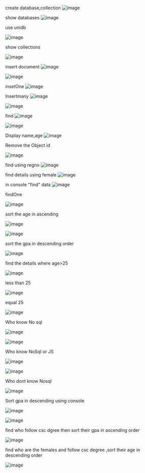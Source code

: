 create database,collection
![image](https://github.com/user-attachments/assets/4cbd894c-b984-4f08-a319-00e486d26b19)

show databases
![image](https://github.com/user-attachments/assets/562a629c-03c5-4b6a-8aab-44e635f2db55)

use unidb

![image](https://github.com/user-attachments/assets/b5341675-28ac-463c-9682-5f5dcbe6bab2)

show collections

![image](https://github.com/user-attachments/assets/b7832a50-c81a-493b-b427-0445dfa92747)

insert document
![image](https://github.com/user-attachments/assets/27398cf9-42f7-4835-8325-37ef21d1e74b)


![image](https://github.com/user-attachments/assets/3cb2589d-a5fb-49ef-a769-6f697e481f5e)

insetOne
![image](https://github.com/user-attachments/assets/34dc4e4a-b851-4797-8d9e-6a94a0e03e9c)


Insertmany
![image](https://github.com/user-attachments/assets/fc9749be-f967-4e24-ba32-0d4050ff8239)

![image](https://github.com/user-attachments/assets/3d7c8a12-d790-4f00-9e5d-ec5e6e6368b5)

find
![image](https://github.com/user-attachments/assets/3f8ef486-05e7-4a21-b03f-3959323c927d)

![image](https://github.com/user-attachments/assets/8d7bcd8d-6f12-4e75-b3ba-0b61bbd36e75)

Display name,age 
![image](https://github.com/user-attachments/assets/2049b225-3bd6-4a42-9834-9df95355178e)


Remove  the Object id

![image](https://github.com/user-attachments/assets/2ef7d4be-0694-4d92-be5e-3b3143d340df)


find using regno
![image](https://github.com/user-attachments/assets/2b2b1c08-09db-481d-b22b-4322423df821)


find  details using female
![image](https://github.com/user-attachments/assets/d3ed2612-0d52-48f6-a3c6-f2b0d867458e)

in console "find" data
![image](https://github.com/user-attachments/assets/d1ac9ba5-6512-46b8-8aae-aaf7a1094fee)

findOne

![image](https://github.com/user-attachments/assets/fb08d803-c730-4d5b-bfc1-3694efffa3ab)

sort the age in ascending 

![image](https://github.com/user-attachments/assets/0b91d83b-8e4e-407f-bd48-5bef4a908a0f)

![image](https://github.com/user-attachments/assets/e64185e4-1eab-49bd-bd58-057b92043a09)

sort the gpa in descending order


![image](https://github.com/user-attachments/assets/911eb70d-148e-4bb5-87e0-6abe3fb6c7de)

find the details where age>25


![image](https://github.com/user-attachments/assets/177ec1be-35ac-440e-bdc7-df903368fc46)

less than 25

![image](https://github.com/user-attachments/assets/bd0a4fd3-1a8a-4896-b261-5e61edfe3227)

equal 25

![image](https://github.com/user-attachments/assets/3ce88dfe-67c2-418a-bec7-85d6f29eba95)


Who know No sql


![image](https://github.com/user-attachments/assets/01de8d6e-c2a6-4a12-8a04-7132256c19b1)


![image](https://github.com/user-attachments/assets/20f51b2d-b4af-47c9-9882-6017cae08e43)

Who know NoSql or JS


![image](https://github.com/user-attachments/assets/a1a07560-0138-4acc-93e6-105f452e9c4c)


![image](https://github.com/user-attachments/assets/3c99ffec-7d63-49cb-a227-6e315f1eff5b)


Who  dont know Nosql

![image](https://github.com/user-attachments/assets/7dce2f18-e028-4637-8a66-34e27fa34e14)


Sort gpa in descending using console


![image](https://github.com/user-attachments/assets/caeaae56-9802-4127-a553-2d071394f224)


![image](https://github.com/user-attachments/assets/02b60e34-fa3d-4704-b564-dcb57cda6452)


find who follow csc dgree then sort their gpa in ascending order

![image](https://github.com/user-attachments/assets/eea4a2d0-2c5b-4c9a-aa72-2f471648631d)


find who are the females and follow csc degree ,sort their age in descending order


![image](https://github.com/user-attachments/assets/8bb738d5-26cc-42ac-bf80-5e741d085787)




































